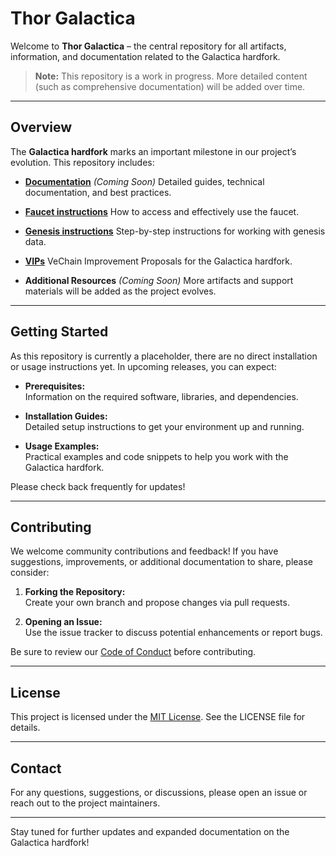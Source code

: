 # Thor Galactica

Welcome to **Thor Galactica** – the central repository for all artifacts, information, and documentation related to the Galactica hardfork.

> **Note:** This repository is a work in progress. More detailed content (such as comprehensive documentation) will be added over time.

---

## Overview

The **Galactica hardfork** marks an important milestone in our project’s evolution. This repository includes:


- **[Documentation](docs/README.md)** *(Coming Soon)* 
  Detailed guides, technical documentation, and best practices.
  
- **[Faucet instructions](faucet/README.md)**
  How to access and effectively use the faucet.
  
- **[Genesis instructions](genesis.md)** 
  Step-by-step instructions for working with genesis data.

- **[VIPs](vip.md)** 
  VeChain Improvement Proposals for the Galactica hardfork.

- **Additional Resources**  *(Coming Soon)* 
  More artifacts and support materials will be added as the project evolves.

---

## Getting Started

As this repository is currently a placeholder, there are no direct installation or usage instructions yet. In upcoming releases, you can expect:

- **Prerequisites:**  
  Information on the required software, libraries, and dependencies.

- **Installation Guides:**  
  Detailed setup instructions to get your environment up and running.

- **Usage Examples:**  
  Practical examples and code snippets to help you work with the Galactica hardfork.

Please check back frequently for updates!

---

## Contributing

We welcome community contributions and feedback! If you have suggestions, improvements, or additional documentation to share, please consider:

1. **Forking the Repository:**  
   Create your own branch and propose changes via pull requests.
   
2. **Opening an Issue:**  
   Use the issue tracker to discuss potential enhancements or report bugs.

Be sure to review our [Code of Conduct](CODE_OF_CONDUCT.md) before contributing.

---

## License

This project is licensed under the [MIT License](LICENSE). See the LICENSE file for details.

---

## Contact

For any questions, suggestions, or discussions, please open an issue or reach out to the project maintainers.

---

Stay tuned for further updates and expanded documentation on the Galactica hardfork!
